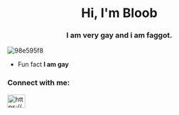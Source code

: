 <h1 align="center">Hi, I'm Bloob</h1>
<h3 align="center">I am very gay and i am faggot.</h3>

<p align="left"> <img src="https://komarev.com/ghpvc/?username=98e595f8&label=Profile%20views&color=0e75b6&style=flat" alt="98e595f8" /> </p>

- Fun fact **I am gay**

<h3 align="left">Connect with me:</h3>
<p align="left">
<a href="https://discord.com/users/1048171869339136010" target="blank"><img align="center" src="https://raw.githubusercontent.com/rahuldkjain/github-profile-readme-generator/master/src/images/icons/Social/discord.svg" alt="https://discord.com/users/1048171869339136010" height="30" width="40" /></a>
</p>
